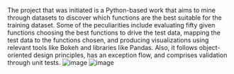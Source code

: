 The project that was initiated is a Python-based work that aims to mine through datasets to discover which functions are the best suitable for the training dataset. Some of the peculiarities include evaluating fifty given functions choosing the best functions to drive the test data, mapping the test data to the functions chosen, and producing visualizations using relevant tools like Bokeh and libraries like Pandas. Also, it follows object-oriented design principles, has an exception flow, and comprises validation through unit tests.
![image](https://github.com/solanki-alt/Ideal_testing/assets/173151106/a47be3de-0e8a-4b1b-9bab-e295cdf63fe8)
![image](https://github.com/solanki-alt/Ideal_testing/assets/173151106/33a3b77a-1e4d-42f4-b27b-144c38028845)


